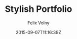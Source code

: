 ---
title: "Stylish Portfolio"
github: https://github.com/volny/stylish-portfolio-jekyll
demo: https://volny.github.io/stylish-portfolio-jekyll/
author: Felix Volny

ssg:
  - Jekyll
cms:
  - No Cms
date: 2015-09-07T11:16:39Z
github_branch: master
description: "A Jekyll implementation of the Stylish Portfolio template by Start Bootstrap"
---